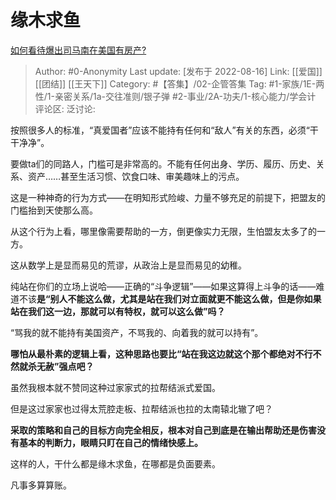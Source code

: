 # 缘木求鱼
[如何看待爆出司马南在美国有房产?](https://www.zhihu.com/question/548545671/answer/2629613841)

> Author: #0-Anonymity
> Last update: [发布于 2022-08-16]
> Link: [[爱国]] [[团结]] [[王天下]]
> Category: #【答集】/02-企管答集
> Tag: #1-家族/1E-两性/1-亲密关系/1a-交往准则/银子弹 #2-事业/2A-功夫/1-核心能力/学会计
> 评论区:
> 泛讨论:

按照很多人的标准，“真爱国者”应该不能持有任何和“敌人”有关的东西，必须“干干净净”。

要做ta们的同路人，门槛可是非常高的。不能有任何出身、学历、履历、历史、关系、资产……甚至生活习惯、饮食口味、审美趣味上的污点。

这是一种神奇的行为方式——在明知形式险峻、力量不够充足的前提下，把盟友的门槛抬到天使那么高。

从这个行为上看，哪里像需要帮助的一方，倒更像实力无限，生怕盟友太多了的一方。

这从数学上是显而易见的荒谬，从政治上是显而易见的幼稚。

纯站在你们的立场上说哈——正确的“斗争逻辑”——如果这算得上斗争的话——难道不该**是“别人不能这么做，尤其是站在我们对立面就更不能这么做，但是你如果站在我们这一边，那就可以有特权，就可以这么做”吗？**

“骂我的就不能持有美国资产，不骂我的、向着我的就可以持有”。

**哪怕从最朴素的逻辑上看，这种思路也要比“站在我这边就这个那个都绝对不行不然就杀无赦”强点吧？**

虽然我根本就不赞同这种过家家式的拉帮结派式爱国。

但是这过家家也过得太荒腔走板、拉帮结派也拉的太南辕北辙了吧？

**采取的策略和自己的目标方向完全相反，根本对自己到底是在输出帮助还是伤害没有基本的判断力，眼睛只盯在自己的情绪快感上。**

这样的人，干什么都是缘木求鱼，在哪都是负面要素。

凡事多算算账。
